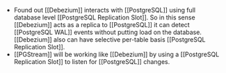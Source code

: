- Found out [[Debezium]] interacts with [[PostgreSQL]] using full database level [[PostgreSQL Replication Slot]]. So in this sense [[Debezium]] acts as a replica to [[PostgreSQL]] it can detect [[PostgreSQL WAL]] events without putting load on the database. [[Debezium]] also can have selective per-table basis [[PostgreSQL Replication Slot]].
- [[PGStream]] will be working like [[Debezium]] by using a [[PostgreSQL Replication Slot]] to listen for [[PostgreSQL]] changes.